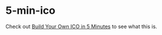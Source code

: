 # 5-min-ico

Check out [Build Your Own ICO in 5 Minutes](https://medium.com/@jondot/build-your-own-ico-in-5-minutes-2883da5a3f3d) to see what this is.



